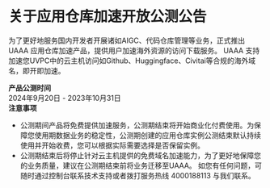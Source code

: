 # 关于应用仓库加速开放公测公告

为了更好地服务国内开发者开展诸如AIGC、代码仓库管理等业务，正式推出 UAAA 应用仓库加速产品，提供用户加速海外资源的访问下载服务。 UAAA 支持加速您UVPC中的云主机访问如Github、Huggingface、Civitai等合规的海外域名，即开即加速。

**产品公测时间**
<br>
2024年9月20日 - 2023年10月31日
<br>
**注意事项**
- 公测期间产品将免费提供加速服务，公测期结束将开始商业化付费使用。为保障您使用期数据业务的稳定性，公测期创建的应用仓库实例公测结束默认持续使用并开始收费，您可以根据实际需要选择是否保留实例。
- 公测期结束后将停止针对云主机提供的免费域名加速能力，为了更好地保障您的业务质量，建议在公测期结束前将业务迁移至UAAA。
如您有任何问题，可随时通过控制台联系技术支持或者拨打服务热线 4000188113 与我们联系。
